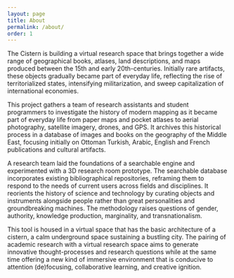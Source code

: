```yaml
---
layout: page
title: About
permalink: /about/
order: 1
---
```

The Cistern is building a virtual research space that brings together a wide range of geographical books, atlases, land descriptions, and maps produced between the 15th and early 20th-centuries. Initially rare artifacts, these objects gradually became part of everyday life, reflecting the rise of territorialized states, intensifying militarization, and sweep capitalization of international economies.

This project gathers a team of research assistants and student programmers to investigate the history of modern mapping as it became part of everyday life from paper maps and pocket atlases to aerial photography, satellite imagery, drones, and GPS. It archives this historical process in a database of images and books on the geography of the Middle East, focusing initially on Ottoman Turkish, Arabic, English and French publications and cultural artifacts.

A research team laid the foundations of a searchable engine and experimented with a 3D research room prototype. The searchable database incorporates existing bibliographical repositories, reframing them to respond to the needs of current users across fields and disciplines. It reorients the history of science and technology by curating objects and instruments alongside people rather than great personalities and groundbreaking machines. The methodology raises questions of gender, authority, knowledge production, marginality, and transnationalism.

This tool is housed in a virtual space that has the basic architecture of a cistern, a calm underground space sustaining a bustling city. The pairing of academic research with a virtual research space aims to generate innovative thought-processes and research questions while at the same time offering a new kind of immersive environment that is conducive to attention (de)focusing, collaborative learning, and creative ignition.
